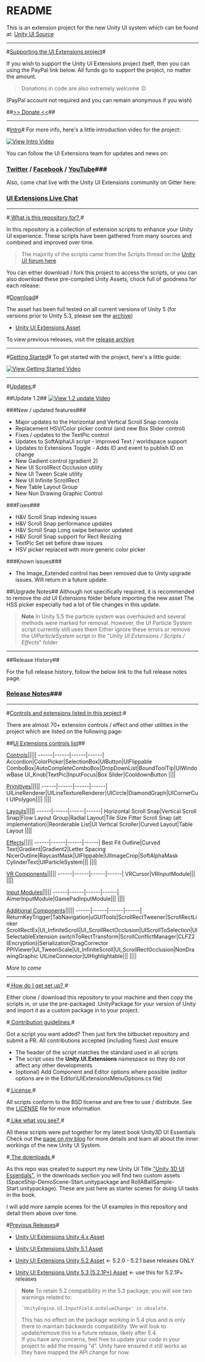 # README #

This is an extension project for the new Unity UI system which can be found at: [Unity UI Source](https://bitbucket.org/Unity-Technologies/ui)

-----

#[Supporting the UI Extensions project](https://www.paypal.com/cgi-bin/webscr?cmd=_s-xclick&hosted_button_id=89L8T9N6BR7LJ)#

If you wish to support the Unity UI Extensions project itself, then you can using the PayPal link below.
All funds go to support the project, no matter the amount.

> Donations in code are also extremely welcome :D

(PayPal account not required and you can remain anonymous if you wish)

##[>> Donate <<](https://www.paypal.com/cgi-bin/webscr?cmd=_s-xclick&hosted_button_id=89L8T9N6BR7LJ)##

-----

#[Intro](https://bitbucket.org/ddreaper/unity-ui-extensions/wiki/GettingStarted)#
For more info, here's a little introduction video for the project:

[![View Intro Video](http://img.youtube.com/vi/njoIeE4akq0/0.jpg)](http://www.youtube.com/watch?v=njoIeE4akq0 "Unity UI Extensions intro video")

You can follow the UI Extensions team for updates and news on:
### [Twitter](https://twitter.com/search?q=%23unityuiextensions) / [Facebook](https://www.facebook.com/UnityUIExtensions/) / [YouTube](https://www.youtube.com/channel/UCG3gZOkmL-2rmZat4ufv28Q)###

Also, come chat live with the Unity UI Extensions community on Gitter here:
### [UI Extensions Live Chat](https://gitter.im/Unity-UI-Extensions/Lobby) ###

-----

#[ What is this repository for? ](https://bitbucket.org/ddreaper/unity-ui-extensions/wiki/About)#

In this repository is a collection of extension scripts to enhance your Unity UI experience. These scripts have been gathered from many sources and combined and improved over time.

> The majority of the scripts came from the Scripts thread on the [Unity UI forum here](http://bit.ly/UnityUIScriptsForumPost)

You can either download / fork this project to access the scripts, or you can also download these pre-compiled Unity Assets, chock full of goodness for each release:

#[Download](https://bitbucket.org/ddreaper/unity-ui-extensions/wiki/Downloads)#

The asset has been full tested on all current versions of Unity 5 (for versions prior to Unity 5.3, please see the [archive](https://bitbucket.org/ddreaper/unity-ui-extensions/wiki/Downloads))

* [Unity UI Extensions Asset](https://bitbucket.org/ddreaper/unity-ui-extensions/downloads/UnityUIExtensions.unitypackage)

To view previous releases, visit the [release archive](https://bitbucket.org/ddreaper/unity-ui-extensions/wiki/Downloads)

-----

#[Getting Started](https://bitbucket.org/ddreaper/unity-ui-extensions/wiki/GettingStarted)#
To get started with the project, here's a little guide:

[![View Getting Started Video](http://img.youtube.com/vi/sVLeYmsNQAI/0.jpg)](http://www.youtube.com/watch?v=sVLeYmsNQAI "Unity UI getting started video")

-----

#[Updates:](https://bitbucket.org/ddreaper/unity-ui-extensions/wiki/ReleaseNotes/RELEASENOTES)#

##Update 1.2##
[![View 1.2 update Video](http://img.youtube.com/vi/cWv0A6rEEc8/0.jpg)](https://www.youtube.com/watch?v=cWv0A6rEEc8 "Update 1.2 for the Unity UI Extensions Project")

###New / updated features###
* Major updates to the Horizontal and Vertical Scroll Snap controls
* Replacement HSV/Color picker control (and new Box Slider control)
* Fixes / updates to the TextPic control
* Updates to SoftAlphaUI script - improved Text / worldspace support
* Updates to Extensions Toggle - Adds ID and event to publish ID on change
* New Gadient control (gradient 2)
* New UI ScrollRect Occlusion utility
* New UI Tween Scale utility
* New UI Infinite ScrollRect
* New Table Layout Group
* New Non Drawing Graphic Control

###Fixes###
* H&V Scroll Snap indexing issues
* H&V Scroll Snap performance updates 
* H&V Scroll Snap Long swipe behavior updated
* H&V Scroll Snap support for Rect Resizing
* TextPic Set set before draw issues
* HSV picker replaced with more generic color picker

###Known issues###
* The Image_Extended control has been removed due to Unity upgrade issues. Will return in a future update.

##Upgrade Notes##
Although not specifically required, it is recommended to remove the old UI Extensions folder before importing the new asset
The HSS picker especially had a lot of file changes in this update.

>**Note** In Unity 5.5 the particle system was overhauled and several methods were marked for removal. However, the UI Particle System script currently still uses them
> Either ignore these errors or remove the *_UIParticleSystem_* script in the "*Unity UI Extensions / Scripts / Effects*" folder


-------------------
##Release History##

For the full release history, follow the below link to the full release notes page.

### [Release Notes](https://bitbucket.org/ddreaper/unity-ui-extensions/wiki/ReleaseNotes/RELEASENOTES)###

---
#[Controls and extensions listed in this project](https://bitbucket.org/UnityUIExtensions/unity-ui-extensions/wiki/Controls):#

There are almost 70+ extension controls / effect and other utilities in the project which are listed on the following page:

##[UI Extensions controls list](https://bitbucket.org/UnityUIExtensions/unity-ui-extensions/wiki/Controls)##

[Controls](https://bitbucket.org/UnityUIExtensions/unity-ui-extensions/wiki/Controls#Controls)|||||
------|------|------|------|
Accordion|ColorPicker|SelectionBox|UIButton|UIFlippable
ComboBox|AutoCompleteComboBox|DropDownList|BoundToolTip|UIWindowBase
UI_Knob|TextPic|InputFocus|Box Slider|CooldownButton
||||

[Primitives](https://bitbucket.org/UnityUIExtensions/unity-ui-extensions/wiki/Controls#Primitives)|||||
------|------|------|------|
UILineRenderer|UILineTextureRenderer|UICircle|DiamondGraph|UICornerCut
UIPolygon||||
||||

[Layouts](https://bitbucket.org/UnityUIExtensions/unity-ui-extensions/wiki/Controls#Layouts)|||||
------|------|------|------|
Horizontal Scroll Snap|Vertical Scroll Snap|Flow Layout Group|Radial Layout|Tile Size Fitter
Scroll Snap (alt implementation)|Reorderable List|UI Vertical Scroller|Curved Layout|Table Layout
||||

[Effects](https://bitbucket.org/UnityUIExtensions/unity-ui-extensions/wiki/Controls#Effects)|||||
------|------|------|------|
Best Fit Outline|Curved Text|Gradient|Gradient2|Letter Spacing
NicerOutline|RaycastMask|UIFlippable|UIImageCrop|SoftAlphaMask
CylinderText|UIParticleSystem|||
||||

[VR Components](https://bitbucket.org/UnityUIExtensions/unity-ui-extensions/wiki/Controls#VR)|||||
------|------|------|------|
VRCursor|VRInputModule|||
||||

[Input Modules](https://bitbucket.org/UnityUIExtensions/unity-ui-extensions/wiki/Controls#InputModules)|||||
------|------|------|------|
AimerInputModule|GamePadInputModule|||
||||

[Additional Components](https://bitbucket.org/UnityUIExtensions/unity-ui-extensions/wiki/Controls#Additional_Components)|||||
------|------|------|------|
ReturnKeyTrigger|TabNavigation|uGUITools|ScrollRectTweener|ScrollRectLinker
ScrollRectEx|UI_InfiniteScroll|UI_ScrollRectOcclusion|UIScrollToSelection|UISelectableExtension
switchToRectTransform|ScrollConflictManager|CLFZ2 (Encryption)|Serialization|DragCorrector
PPIViewer|UI_TweenScale|UI_InfiniteScroll|UI_ScrollRectOcclusion|NonDrawingGraphic
UILineConnector|UIHighlightable|||
||||

*More to come*

---


#[ How do I get set up? ](https://bitbucket.org/ddreaper/unity-ui-extensions/wiki/GettingStarted)#

Either clone / download this repository to your machine and then copy the scripts in, or use the pre-packaged .UnityPackage for your version of Unity and import it as a custom package in to your project.

#[ Contribution guidelines ](https://bitbucket.org/ddreaper/unity-ui-extensions/wiki/ContributionGuidelines)#

Got a script you want added? Then just fork the bitbucket repository and submit a PR.  All contributions accepted (including fixes)
Just ensure 
* The header of the script matches the standard used in all scripts
* The script uses the **Unity.UI.Extensions** namespace so they do not affect any other developments
* (optional) Add Component and Editor options where possible (editor options are in the Editor\UIExtensionsMenuOptions.cs file)

#[ License ](https://bitbucket.org/ddreaper/unity-ui-extensions/wiki/License)#

All scripts conform to the BSD license and are free to use / distribute.  See the [LICENSE](https://bitbucket.org/ddreaper/unity-ui-extensions/wiki/License) file for more information 

#[ Like what you see? ](https://bitbucket.org/ddreaper/unity-ui-extensions/wiki/FurtherInfo)#

All these scripts were put together for my latest book Unity3D UI Essentials
Check out the [page on my blog](http://bit.ly/Unity3DUIEssentials) for more details and learn all about the inner workings of the new Unity UI System.

#[ The downloads ](https://bitbucket.org/ddreaper/unity-ui-extensions/wiki/Downloads)#

As this repo was created to support my new Unity UI Title ["Unity 3D UI Essentials"](http://bit.ly/Unity3DUIEssentials), in the downloads section you will find two custom assets (SpaceShip-DemoScene-Start.unitypackage and RollABallSample-Start.unitypackage).  These are just here as starter scenes for doing UI tasks in the book.

I will add more sample scenes for the UI examples in this repository and detail them above over time.

#[Previous Releases](https://bitbucket.org/ddreaper/unity-ui-extensions/wiki/Downloads)#

* [Unity UI Extensions Unity 4.x Asset](https://bitbucket.org/ddreaper/unity-ui-extensions/downloads/UnityUIExtensions-4.x.unitypackage)

* [Unity UI Extensions Unity 5.1 Asset](https://bitbucket.org/ddreaper/unity-ui-extensions/downloads/UnityUIExtensions-5.1.unitypackage)

* [Unity UI Extensions Unity 5.2 Asset](https://bitbucket.org/ddreaper/unity-ui-extensions/downloads/UnityUIExtensions-5.2.unitypackage) <- 5.2.0 - 5.2.1 base releases ONLY

* [Unity UI Extensions Unity 5.3 (5.2.1P+) Asset](https://bitbucket.org/ddreaper/unity-ui-extensions/downloads/UnityUIExtensions-5.3.unitypackage) <- use this for 5.2.1P+ releases

> **Note** To retain 5.2 compatibility in the 5.3 package, you will see two warnings related to:
> ```
> `UnityEngine.UI.InputField.onValueChange' is obsolete.  
> ```
> This has no effect on the package working in 5.4 plus and is only there to maintain backwards compatibility.  We will look to update/remove this in a future release, likely after 5.4.  
If you have any concerns, feel free to update your code in your project to add the missing "d".  Unity have ensured it still works as they have mapped the API change for now.